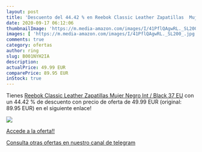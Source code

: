 ```yaml
---
layout: post
title: 'Descuento del 44.42 % en Reebok Classic Leather Zapatillas  Mujer'
date: 2020-09-17 06:12:06
thumbnailImage: 'https://m.media-amazon.com/images/I/41PflQAgwRL._SL200_.jpg'
images: [ 'https://m.media-amazon.com/images/I/41PflQAgwRL._SL200_.jpg' ]
comments: true
category: ofertas
author: ring
slug: B001NYH2IA
description:
actualPrice: 49.99 EUR
comparePrice: 89.95 EUR
inStock: true
---
```


Tienes [Reebok Classic Leather Zapatillas  Mujer  Negro  Int / Black   37 EU](https://www.amazon.com/dp/B001NYH2IA/?tag=redken08-20) con un 44.42 % de descuento con precio de oferta de 49.99 EUR (original: 89.95 EUR) en el siguiente enlace!

[![](https://m.media-amazon.com/images/I/41PflQAgwRL._SL200_.jpg)](https://www.amazon.com/dp/B001NYH2IA/?tag=redken08-20)

[Accede a la oferta!!](https://www.amazon.com/dp/B001NYH2IA/?tag=redken08-20)

[Consulta otras ofertas en nuestro canal de telegram](https://t.me/s/ofertas25)
